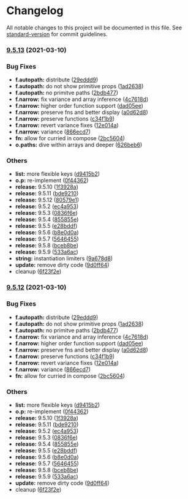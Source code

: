 # Changelog

All notable changes to this project will be documented in this file. See [standard-version](https://github.com/conventional-changelog/standard-version) for commit guidelines.

### [9.5.13](https://github.com/millsp/ts-toolbelt/compare/v9.5.1...v9.5.13) (2021-03-10)


### Bug Fixes

* **f.autopath:** distribute ([29eddd9](https://github.com/millsp/ts-toolbelt/commit/29eddd99c6826696941c50681ce4858243786110))
* **f.autopath:** do not show primitive props ([1ad2638](https://github.com/millsp/ts-toolbelt/commit/1ad26389aa6a9a795d19d90d2724c73ae2bd51d9))
* **f.autopath:** no primitve paths ([2bdb477](https://github.com/millsp/ts-toolbelt/commit/2bdb4778325288154c8f71c0a5ae4a1b7e2b217f))
* **f.narrow:** fix variance and array inference ([4c7618d](https://github.com/millsp/ts-toolbelt/commit/4c7618d77b07d6b8c6dfd5087aa85a073bf57db3))
* **f.narrow:** higher order function support ([dad05ee](https://github.com/millsp/ts-toolbelt/commit/dad05eec6e6710ea4f63063658a3dee4d9c0ca28))
* **f.narrow:** preserve fns and better display ([a0d62d8](https://github.com/millsp/ts-toolbelt/commit/a0d62d8cfcd28eab7132c225ba187556ca749b4d))
* **f.narrow:** preserve functions ([c34f1b9](https://github.com/millsp/ts-toolbelt/commit/c34f1b95d0e0855203104eb696cfcb8221a65374))
* **f.narrow:** revert variance fixes ([12e014a](https://github.com/millsp/ts-toolbelt/commit/12e014a3f3d34047a3722486a73493f857a3697a))
* **f.narrow:** variance ([866ecd7](https://github.com/millsp/ts-toolbelt/commit/866ecd76744fc38244d85e7ef7b4bb90105cf7eb))
* **fn:** allow for curried in compose ([2bc5604](https://github.com/millsp/ts-toolbelt/commit/2bc560446916b423977c25e396b4f1f310b6c03f))
* **o.paths:** dive within arrays and deeper ([626beb6](https://github.com/millsp/ts-toolbelt/commit/626beb61b3100c5e4fd699c946e0e2fed7e24cb6))


### Others

* **list:** more flexible keys ([d9415b2](https://github.com/millsp/ts-toolbelt/commit/d9415b2f85633c7c74a815c9909899114faf530c))
* **o.p:** re-implement ([0f44362](https://github.com/millsp/ts-toolbelt/commit/0f443626dc3b114b6784d2053510a1e0c2f7f839))
* **release:** 9.5.10 ([1f3928a](https://github.com/millsp/ts-toolbelt/commit/1f3928a70ff2a7e903a5398b53295c9c9997b42c))
* **release:** 9.5.11 ([bde9210](https://github.com/millsp/ts-toolbelt/commit/bde9210d0a361ddb1e03920a0c2bd42dad17ee30))
* **release:** 9.5.12 ([80579e1](https://github.com/millsp/ts-toolbelt/commit/80579e1eaa17b2d1c61bd7881d0ea6ff94753141))
* **release:** 9.5.2 ([ec4a953](https://github.com/millsp/ts-toolbelt/commit/ec4a953cabe6c4d704c0dca5f37d1dc630de047b))
* **release:** 9.5.3 ([0836f6e](https://github.com/millsp/ts-toolbelt/commit/0836f6e8187287a0c86f249e4e552d68a44e4f60))
* **release:** 9.5.4 ([855855e](https://github.com/millsp/ts-toolbelt/commit/855855e520ed4a04059f9d61884d2045dd0d751b))
* **release:** 9.5.5 ([e28bddf](https://github.com/millsp/ts-toolbelt/commit/e28bddf33066850a764e2ba344883ff84da561b9))
* **release:** 9.5.6 ([b8e0d0a](https://github.com/millsp/ts-toolbelt/commit/b8e0d0a83228baf666e00f4fdb0d99ca936c133f))
* **release:** 9.5.7 ([5646455](https://github.com/millsp/ts-toolbelt/commit/564645547862c7d698f4a03b15ccb7a5ffb5fc29))
* **release:** 9.5.8 ([bceb8be](https://github.com/millsp/ts-toolbelt/commit/bceb8be67701f9c7aba9608aed851567e8118ca5))
* **release:** 9.5.9 ([533a6ac](https://github.com/millsp/ts-toolbelt/commit/533a6ac0f7b713933c94f0962166c7a0245b055e))
* **string:** instantiation limiters ([9a678d8](https://github.com/millsp/ts-toolbelt/commit/9a678d8a400c97436d428dad05405abb154af958))
* **update:** remove dirty code ([9d0ff64](https://github.com/millsp/ts-toolbelt/commit/9d0ff6441518c2c9a01cea7726c08acd19eb37d9))
* cleanup ([6f23f2e](https://github.com/millsp/ts-toolbelt/commit/6f23f2ec79145a0545eb45d15d50d0363a119b12))

### [9.5.12](https://github.com/millsp/ts-toolbelt/compare/v9.5.1...v9.5.12) (2021-03-10)


### Bug Fixes

* **f.autopath:** distribute ([29eddd9](https://github.com/millsp/ts-toolbelt/commit/29eddd99c6826696941c50681ce4858243786110))
* **f.autopath:** do not show primitive props ([1ad2638](https://github.com/millsp/ts-toolbelt/commit/1ad26389aa6a9a795d19d90d2724c73ae2bd51d9))
* **f.autopath:** no primitve paths ([2bdb477](https://github.com/millsp/ts-toolbelt/commit/2bdb4778325288154c8f71c0a5ae4a1b7e2b217f))
* **f.narrow:** fix variance and array inference ([4c7618d](https://github.com/millsp/ts-toolbelt/commit/4c7618d77b07d6b8c6dfd5087aa85a073bf57db3))
* **f.narrow:** higher order function support ([dad05ee](https://github.com/millsp/ts-toolbelt/commit/dad05eec6e6710ea4f63063658a3dee4d9c0ca28))
* **f.narrow:** preserve fns and better display ([a0d62d8](https://github.com/millsp/ts-toolbelt/commit/a0d62d8cfcd28eab7132c225ba187556ca749b4d))
* **f.narrow:** preserve functions ([c34f1b9](https://github.com/millsp/ts-toolbelt/commit/c34f1b95d0e0855203104eb696cfcb8221a65374))
* **f.narrow:** revert variance fixes ([12e014a](https://github.com/millsp/ts-toolbelt/commit/12e014a3f3d34047a3722486a73493f857a3697a))
* **f.narrow:** variance ([866ecd7](https://github.com/millsp/ts-toolbelt/commit/866ecd76744fc38244d85e7ef7b4bb90105cf7eb))
* **fn:** allow for curried in compose ([2bc5604](https://github.com/millsp/ts-toolbelt/commit/2bc560446916b423977c25e396b4f1f310b6c03f))


### Others

* **list:** more flexible keys ([d9415b2](https://github.com/millsp/ts-toolbelt/commit/d9415b2f85633c7c74a815c9909899114faf530c))
* **o.p:** re-implement ([0f44362](https://github.com/millsp/ts-toolbelt/commit/0f443626dc3b114b6784d2053510a1e0c2f7f839))
* **release:** 9.5.10 ([1f3928a](https://github.com/millsp/ts-toolbelt/commit/1f3928a70ff2a7e903a5398b53295c9c9997b42c))
* **release:** 9.5.11 ([bde9210](https://github.com/millsp/ts-toolbelt/commit/bde9210d0a361ddb1e03920a0c2bd42dad17ee30))
* **release:** 9.5.2 ([ec4a953](https://github.com/millsp/ts-toolbelt/commit/ec4a953cabe6c4d704c0dca5f37d1dc630de047b))
* **release:** 9.5.3 ([0836f6e](https://github.com/millsp/ts-toolbelt/commit/0836f6e8187287a0c86f249e4e552d68a44e4f60))
* **release:** 9.5.4 ([855855e](https://github.com/millsp/ts-toolbelt/commit/855855e520ed4a04059f9d61884d2045dd0d751b))
* **release:** 9.5.5 ([e28bddf](https://github.com/millsp/ts-toolbelt/commit/e28bddf33066850a764e2ba344883ff84da561b9))
* **release:** 9.5.6 ([b8e0d0a](https://github.com/millsp/ts-toolbelt/commit/b8e0d0a83228baf666e00f4fdb0d99ca936c133f))
* **release:** 9.5.7 ([5646455](https://github.com/millsp/ts-toolbelt/commit/564645547862c7d698f4a03b15ccb7a5ffb5fc29))
* **release:** 9.5.8 ([bceb8be](https://github.com/millsp/ts-toolbelt/commit/bceb8be67701f9c7aba9608aed851567e8118ca5))
* **release:** 9.5.9 ([533a6ac](https://github.com/millsp/ts-toolbelt/commit/533a6ac0f7b713933c94f0962166c7a0245b055e))
* **update:** remove dirty code ([9d0ff64](https://github.com/millsp/ts-toolbelt/commit/9d0ff6441518c2c9a01cea7726c08acd19eb37d9))
* cleanup ([6f23f2e](https://github.com/millsp/ts-toolbelt/commit/6f23f2ec79145a0545eb45d15d50d0363a119b12))
